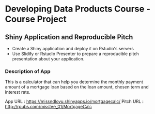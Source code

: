 # Developing Data Products Course - Course Project

## Shiny Application and Reproducible Pitch
- Create a Shiny application and deploy it on Rstudio's servers
- Use Slidify or Rstudio Presenter to prepare a reproducible pitch presentation about your application.

### Description of App
This is a calculator that can help you determine the monthly payment amount of a mortgage loan based on the loan amount, chosen term and interest rate.

App URL : https://missndlovu.shinyapps.io/mortgagecalc/
Pitch URL : http://rpubs.com/misstee_01/MortgageCalc
